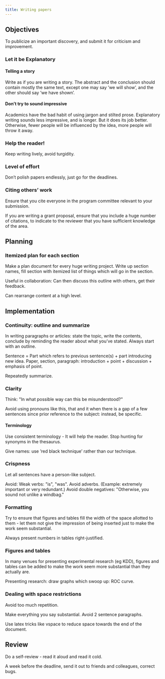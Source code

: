 ```yaml
---
title: Writing papers
---
```



## Objectives

To publicize an important discovery, and submit it for criticism and
improvement.

### Let it be Explanatory

#### Telling a story

Write as if you are writing a story. The abstract and the conclusion
should contain mostly the same text, except one may say ’we will show’,
and the other should say ’we have shown’.

#### Don’t try to sound impressive

Academics have the bad habit of using jargon and stilted prose.
Explanatory writing sounds less impressive, and is longer. But it does
its job better. Otherwise, fewer people will be influenced by the idea,
more people will throw it away.

### Help the reader\!

Keep writing lively, avoid turgidity.

### Level of effort

Don’t polish papers endlessly, just go for the deadlines.

### Citing others’ work

Ensure that you cite everyone in the program committee relevant to your
submission.

If you are writing a grant proposal, ensure that you include a huge
number of citations, to indicate to the reviewer that you have
sufficient knowledge of the area.

## Planning

### Itemized plan for each section

Make a plan document for every huge writing project. Write up section
names, fill section with itemized list of things which will go in the
section.

Useful in collaboration: Can then discuss this outline with others, get
their feedback.

Can rearrange content at a high level.

## Implementation

### Continuity: outline and summarize

In writing paragraphs or articles: state the topic, write the contents,
conclude by reminding the reader about what you’ve stated. Always start
with an outline.

Sentence = Part which refers to previous sentence(s) + part introducing
new idea. Paper, section, paragraph: introduction + point + discussion +
emphasis of point.

Repeatedly summarize.

### Clarity

Think: "In what possible way can this be misunderstood?"

Avoid using pronouns like this, that and it when there is a gap of a few
sentences since prior reference to the subject: instead, be specific.

#### Terminology

Use consistent terminology - It will help the reader. Stop hunting for
synonyms in the thesaurus.

Give names: use ’red black technique’ rather than our technique.

### Crispness

Let all sentences have a person-like subject.

Avoid: Weak verbs: "is", "was". Avoid adverbs. (Example: extremely
important or very redundant.) Avoid double negatives: "Otherwise, you
sound not unlike a windbag."

### Formatting

Try to ensure that figures and tables fill the width of the space
allotted to them - let them not give the impression of being inserted
just to make the work seem substantial.

Always present numbers in tables right-justified.

### Figures and tables

In many venues for presenting experimental research (eg KDD), figures
and tables can be added to make the work seem more substantial than they
actually are.

Presenting research: draw graphs which swoop up: ROC curve.

### Dealing with space restrictions

Avoid too much repetition.

Make everything you say substantial. Avoid 2 sentence paragraphs.

Use latex tricks like vspace to reduce space towards the end of the
document.

## Review

Do a self-review - read it aloud and read it cold.

A week before the deadline, send it out to friends and colleagues,
correct bugs.
